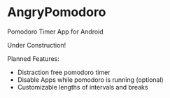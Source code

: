 # AngryPomodoro

Pomodoro Timer App for Android

Under Construction!

Planned Features:
* Distraction free pomodoro timer
* Disable Apps while pomodoro is running (optional)
* Customizable lengths of intervals and breaks
